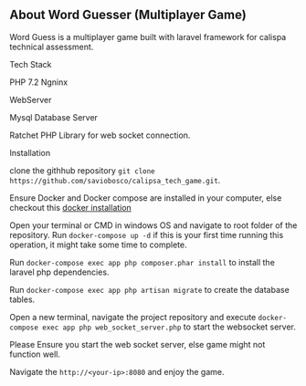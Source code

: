 ## About Word Guesser (Multiplayer Game)

Word Guess is a multiplayer game built with laravel framework for calispa technical assessment.

Tech Stack

PHP 7.2 
Ngninx 

WebServer 

Mysql Database Server

Ratchet PHP Library for web socket connection.

Installation 

clone the githhub repository `git clone https://github.com/saviobosco/calipsa_tech_game.git`.

Ensure Docker and Docker compose are installed in your computer, else 
checkout this [docker installation](https://docs.docker.com/get-docker)

Open your terminal or CMD in windows OS and navigate to root folder of the repository. 
Run `docker-compose up -d`
if this is your first time running this operation, it might take some time to complete.

Run `docker-compose exec app php composer.phar install` to install the laravel php dependencies.

Run `docker-compose exec app php artisan migrate` to create the database tables.

Open a new terminal, navigate the project repository and execute `docker-compose exec app php web_socket_server.php` 
to start the websocket server. 

Please Ensure you start the web socket server, else game might not function well.

Navigate the `http://<your-ip>:8080` and enjoy the game.
